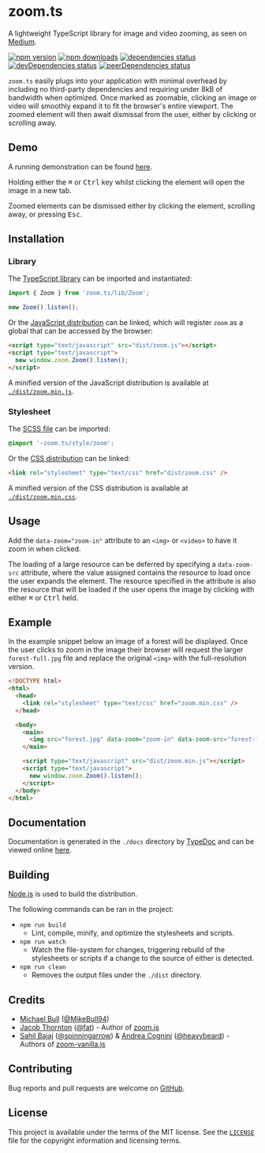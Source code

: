 # zoom.ts

A lightweight TypeScript library for image and video zooming, as seen on
[Medium][medium].

[![npm version][npm-image]][npm-url]
[![npm downloads][downloads-image]][downloads-url]
[![dependencies status][dependencies-image]][dependencies-url]
[![devDependencies status][devDependencies-image]][devDependencies-url]
[![peerDependencies status][peerDependencies-image]][peerDependencies-url]

`zoom.ts` easily plugs into your application with minimal overhead by including
no third-party dependencies and requiring under 8kB of bandwidth when
optimized. Once marked as zoomable, clicking an image or video will smoothly
expand it to fit the browser's entire viewport. The zoomed element will then
await dismissal from the user, either by clicking or scrolling away.

## Demo

A running demonstration can be found [here][demo].

Holding either the <kbd>⌘</kbd> or <kbd>Ctrl</kbd> key whilst clicking the
element will open the image in a new tab.

Zoomed elements can be dismissed either by clicking the element, scrolling away,
or pressing <kbd>Esc</kbd>.

## Installation

### Library

The [TypeScript library][zoom.ts] can be imported and instantiated:

```typescript
import { Zoom } from 'zoom.ts/lib/Zoom';

new Zoom().listen();
```

Or the [JavaScript distribution][dist.js] can be linked, which will register
`zoom` as a global that can be accessed by the browser:

```html
<script type="text/javascript" src="dist/zoom.js"></script>
<script type="text/javascript">
  new window.zoom.Zoom().listen();
</script>
```

A minified version of the JavaScript distribution is available at
[`./dist/zoom.min.js`][min.js].

### Stylesheet

The [SCSS file][zoom.scss] can be imported:

```scss
@import '~zoom.ts/style/zoom';
```

Or the [CSS distribution][dist.css] can be linked:

```html
<link rel="stylesheet" type="text/css" href="dist/zoom.css" />
```

A minified version of the CSS distribution is available at
[`./dist/zoom.min.css`][min.css].

## Usage

Add the `data-zoom="zoom-in"` attribute to an `<img>` or `<video>` to have it
zoom in when clicked.

The loading of a large resource can be deferred by specifying a `data-zoom-src`
attribute, where the value assigned contains the resource to load once the user
expands the element. The resource specified in the attribute is also the
resource that will be loaded if the user opens the image by clicking with either
<kbd>⌘</kbd> or <kbd>Ctrl</kbd> held.

## Example

In the example snippet below an image of a forest will be displayed. Once the
user clicks to zoom in the image their browser will request the larger
`forest-full.jpg` file and replace the original `<img>` with the full-resolution
version.

```html
<!DOCTYPE html>
<html>
  <head>
    <link rel="stylesheet" type="text/css" href="zoom.min.css" />
  </head>

  <body>
    <main>
      <img src="forest.jpg" data-zoom="zoom-in" data-zoom-src="forest-full.jpg">
    </main>

    <script type="text/javascript" src="dist/zoom.min.js"></script>
    <script type="text/javascript">
      new window.zoom.Zoom().listen();
    </script>
  </body>
</html>
```

## Documentation

Documentation is generated in the `./docs` directory by [TypeDoc][typedoc] and
can be viewed online [here][docs].

## Building

[Node.js][node] is used to build the distribution.

The following commands can be ran in the project:

- `npm run build`
  - Lint, compile, minify, and optimize the stylesheets and scripts.
- `npm run watch`
  - Watch the file-system for changes, triggering rebuild of the stylesheets or
scripts if a change to the source of either is detected.
- `npm run clean`
  - Removes the output files under the `./dist` directory.

## Credits

- [Michael Bull](https://michael-bull.com) ([@MikeBull94](https://github.com/MikeBull94))
- [Jacob Thornton](https://twitter.com/fat) ([@fat](https://github.com/fat)) - Author of [zoom.js](https://github.com/fat/zoom.js)
- [Sahil Bajaj](http://sahil.me) ([@spinningarrow](https://github.com/spinningarrow)) \& [Andrea Cognini](http://heavybeard.it) ([@heavybeard](https://github.com/heavybeard)) - Authors of [zoom-vanilla.js](https://github.com/heavybeard/zoom-vanilla.js)

## Contributing

Bug reports and pull requests are welcome on [GitHub][github].

## License
This project is available under the terms of the MIT license. See the
[`LICENSE`][license] file for the copyright information and licensing terms.

[medium]: https://medium.design/image-zoom-on-medium-24d146fc0c20
[npm-image]: https://img.shields.io/npm/v/zoom.ts.svg
[npm-url]: https://www.npmjs.com/package/zoom.ts
[downloads-image]: https://img.shields.io/npm/dt/zoom.ts.svg
[downloads-url]: https://www.npmjs.com/package/zoom.ts
[dependencies-image]: https://david-dm.org/MikeBull94/zoom.ts.svg
[dependencies-url]: https://david-dm.org/MikeBull94/zoom.ts
[devDependencies-image]: https://david-dm.org/MikeBull94/zoom.ts/dev-status.svg
[devDependencies-url]: https://david-dm.org/MikeBull94/zoom.ts?type=dev
[peerDependencies-image]: https://david-dm.org/MikeBull94/zoom.ts/peer-status.svg
[peerDependencies-url]: https://david-dm.org/MikeBull94/zoom.ts?type=peer
[demo]: https://mikebull94.github.io/zoom.ts
[zoom.ts]: https://github.com/MikeBull94/zoom.ts/blob/master/lib/Zoom.ts
[dist.js]: https://github.com/MikeBull94/zoom.ts/blob/master/dist/zoom.js
[min.js]: https://github.com/MikeBull94/zoom.ts/blob/master/dist/zoom.min.js
[zoom.scss]: https://github.com/MikeBull94/zoom.ts/blob/master/style/zoom.scss
[dist.css]: https://github.com/MikeBull94/zoom.ts/blob/master/dist/zoom.css
[min.css]: https://github.com/MikeBull94/zoom.ts/blob/master/dist/zoom.min.css
[typedoc]: https://github.com/TypeStrong/typedoc
[docs]: https://mikebull94.github.io/zoom.ts/docs
[node]: https://nodejs.org
[github]: https://github.com/MikeBull94/zoom.ts
[license]: https://github.com/MikeBull94/zoom.ts/blob/master/LICENSE
